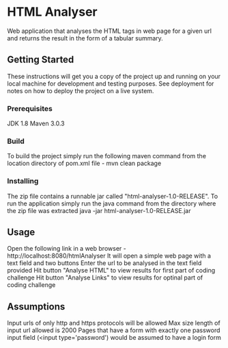# HTML Analyser

Web application that analyses the HTML tags in web page for a given url and returns the result in the form of a tabular summary.	


## Getting Started
	
These instructions will get you a copy of the project up and running on your local machine for development and testing purposes. See deployment for notes on how to deploy the project on a live system.

### Prerequisites

JDK 1.8
Maven 3.0.3

### Build
To build the project simply run the following maven command from the location directory of pom.xml file - 
mvn clean package

### Installing

The zip file contains a runnable jar called "html-analyser-1.0-RELEASE". 
To run the application simply run the java command from the directory where the zip file was extracted
java -jar html-analyser-1.0-RELEASE.jar

## Usage
Open the following link in a web browser - http://localhost:8080/htmlAnalyser
It will open a simple web page with a text field and two buttons
Enter the url to be analysed in the text field provided
Hit button "Analyse HTML" to view results for first part of coding challenge
Hit button "Analyse Links" to view results for optinal part of coding challenge


## Assumptions
Input urls of only http and https protocols will be allowed
Max size length of input url allowed is 2000
Pages that have a form with exactly one password input field (<input type='password') would be assumed to have a login form




